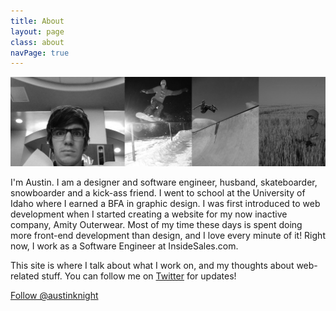 ```yaml
---
title: About
layout: page
class: about
navPage: true
---
```


![](/img/about-photo.jpg)

I'm Austin. I am a designer and software engineer, husband, skateboarder, snowboarder and a kick-ass friend. I went to school at the University of Idaho where I earned a BFA in graphic design. I was first introduced to web development when I started creating a website for my now inactive company, Amity Outerwear. Most of my time these days is spent doing more front-end development than design, and I love every minute of it! Right now, I work as a Software Engineer at InsideSales.com.

This site is where I talk about what I work on, and my thoughts about web-related stuff. You can follow me on [Twitter](http://twitter.com/austinknight) for updates!

<a href="https://twitter.com/austinknight" class="twitter-follow-button" data-show-count="false" data-size="large">Follow @austinknight</a>
